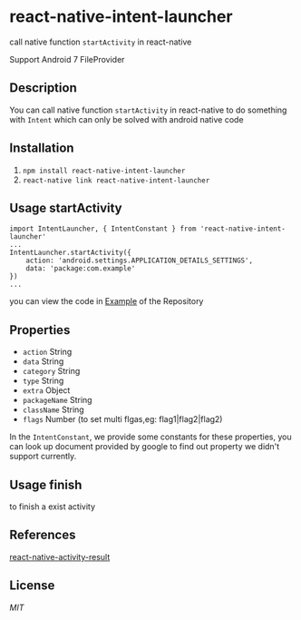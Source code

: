 # react-native-intent-launcher
call native function `startActivity` in react-native

Support Android 7 FileProvider

## Description
You can call native function `startActivity` in react-native to do something with `Intent` which can only be solved with android native code

## Installation

1. `npm install react-native-intent-launcher` 
2. `react-native link react-native-intent-launcher`

## Usage startActivity
```
import IntentLauncher, { IntentConstant } from 'react-native-intent-launcher'
...
IntentLauncher.startActivity({
	action: 'android.settings.APPLICATION_DETAILS_SETTINGS',
	data: 'package:com.example'
})
...
```

you can view the code in [Example](https://github.com/Bob1993/react-native-intent-launcher/blob/master/Example/index.android.js) of the Repository

## Properties
* `action` String
* `data` String
* `category` String
* `type` String
* `extra` Object
* `packageName` String
* `className` String
* `flags` Number    (to set multi flgas,eg: flag1|flag2|flag2)

In the `IntentConstant`, we provide some constants for these properties, you can look up document provided by google to find out property we didn't support currently.

## Usage finish

to finish a exist activity

## References
[react-native-activity-result](https://github.com/rozele/react-native-activity-result)


## License
*MIT*


